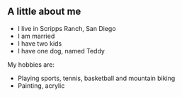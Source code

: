 ## A little about me
- I live in Scripps Ranch, San Diego
- I am married
- I have two kids
- I have one dog, named Teddy

My hobbies are:
- Playing sports, tennis, basketball and mountain biking
- Painting, acrylic
